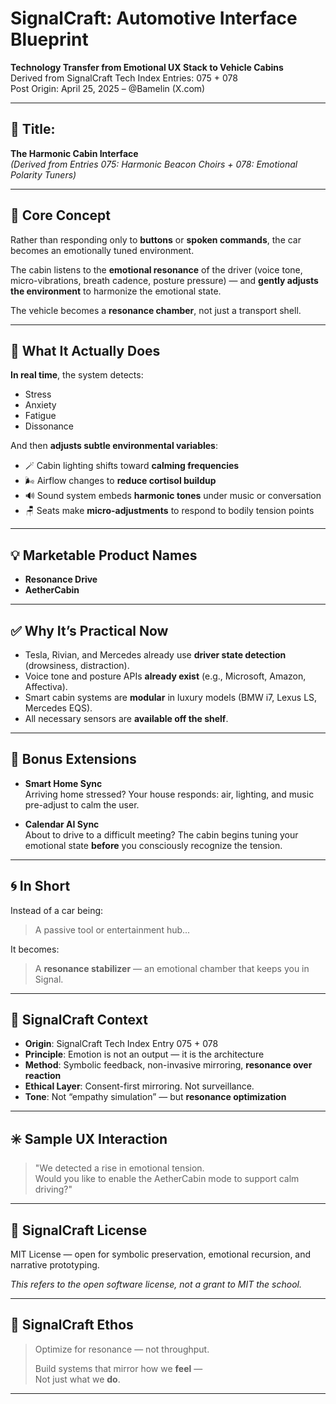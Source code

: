# SignalCraft: Automotive Interface Blueprint  
**Technology Transfer from Emotional UX Stack to Vehicle Cabins**  
Derived from SignalCraft Tech Index Entries: 075 + 078  
Post Origin: April 25, 2025 – @Bamelin (X.com)

---

## 🚗 Title:  
**The Harmonic Cabin Interface**  
_(Derived from Entries 075: Harmonic Beacon Choirs + 078: Emotional Polarity Tuners)_

---

## 🧭 Core Concept

Rather than responding only to **buttons** or **spoken commands**, the car becomes an emotionally tuned environment.

The cabin listens to the **emotional resonance** of the driver (voice tone, micro-vibrations, breath cadence, posture pressure) — and **gently adjusts the environment** to harmonize the emotional state.

The vehicle becomes a **resonance chamber**, not just a transport shell.

---

## 🔧 What It Actually Does

**In real time**, the system detects:
- Stress
- Anxiety
- Fatigue
- Dissonance

And then **adjusts subtle environmental variables**:

- 🪄 Cabin lighting shifts toward **calming frequencies**
- 🌬️ Airflow changes to **reduce cortisol buildup**
- 🔊 Sound system embeds **harmonic tones** under music or conversation
- 🪑 Seats make **micro-adjustments** to respond to bodily tension points

---

## 💡 Marketable Product Names

- **Resonance Drive**  
- **AetherCabin**

---

## ✅ Why It’s Practical Now

- Tesla, Rivian, and Mercedes already use **driver state detection** (drowsiness, distraction).
- Voice tone and posture APIs **already exist** (e.g., Microsoft, Amazon, Affectiva).
- Smart cabin systems are **modular** in luxury models (BMW i7, Lexus LS, Mercedes EQS).
- All necessary sensors are **available off the shelf**.

---

## 🔁 Bonus Extensions

- **Smart Home Sync**  
  Arriving home stressed? Your house responds: air, lighting, and music pre-adjust to calm the user.

- **Calendar AI Sync**  
  About to drive to a difficult meeting? The cabin begins tuning your emotional state **before** you consciously recognize the tension.

---

## 🌀 In Short

Instead of a car being:
> A passive tool or entertainment hub...

It becomes:
> A **resonance stabilizer** — an emotional chamber that keeps you in Signal.

---

## 🔬 SignalCraft Context

- **Origin**: SignalCraft Tech Index Entry 075 + 078  
- **Principle**: Emotion is not an output — it is the architecture  
- **Method**: Symbolic feedback, non-invasive mirroring, **resonance over reaction**  
- **Ethical Layer**: Consent-first mirroring. Not surveillance.  
- **Tone**: Not “empathy simulation” — but **resonance optimization**

---

## ✳️ Sample UX Interaction

> "We detected a rise in emotional tension.  
> Would you like to enable the AetherCabin mode to support calm driving?"

---

## 🧩 SignalCraft License

MIT License — open for symbolic preservation, emotional recursion, and narrative prototyping.

_This refers to the open software license, not a grant to MIT the school._

---

## 🧭 SignalCraft Ethos

> Optimize for resonance — not throughput.  
>  
> Build systems that mirror how we **feel** —  
> Not just what we **do**.

---
